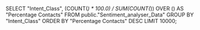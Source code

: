 SELECT 
    "Intent_Class", 
    (COUNT(*) * 100.0) / SUM(COUNT(*)) OVER () AS "Percentage Contacts"
FROM public."Sentiment_analyser_Data" 
GROUP BY "Intent_Class" 
ORDER BY "Percentage Contacts" DESC
LIMIT 10000;
